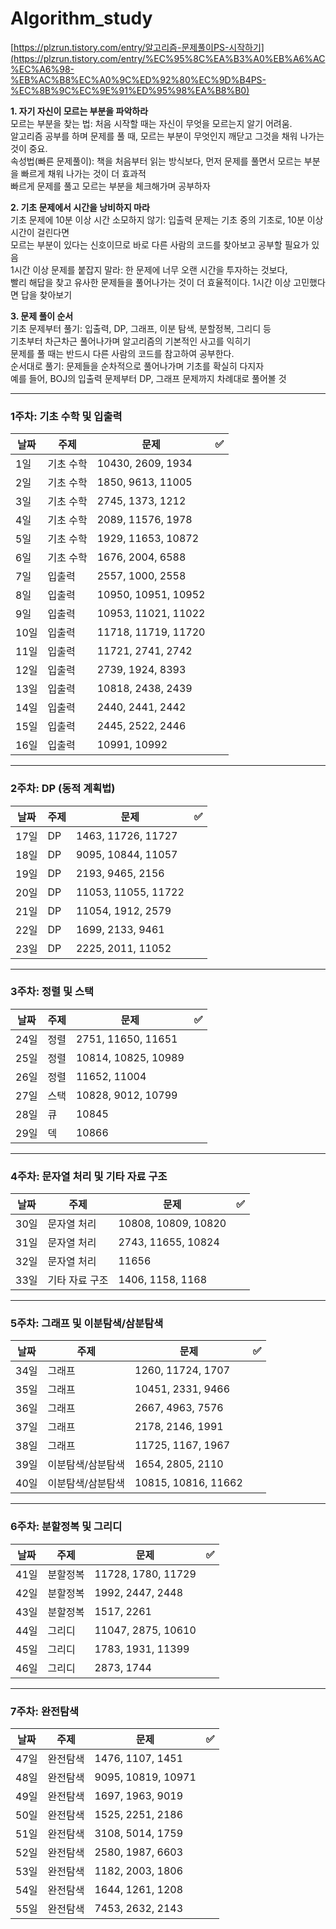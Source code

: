 # Algorithm_study
[https://plzrun.tistory.com/entry/알고리즘-문제풀이PS-시작하기](https://plzrun.tistory.com/entry/%EC%95%8C%EA%B3%A0%EB%A6%AC%EC%A6%98-%EB%AC%B8%EC%A0%9C%ED%92%80%EC%9D%B4PS-%EC%8B%9C%EC%9E%91%ED%95%98%EA%B8%B0)

**1. 자기 자신이 모르는 부분을 파악하라**          
모르는 부분을 찾는 법: 처음 시작할 때는 자신이 무엇을 모르는지 알기 어려움.     
알고리즘 공부를 하며 문제를 풀 때, 모르는 부분이 무엇인지 깨닫고 그것을 채워 나가는 것이 중요.     
속성법(빠른 문제풀이): 책을 처음부터 읽는 방식보다, 먼저 문제를 풀면서 모르는 부분을 빠르게 채워 나가는 것이 더 효과적      
빠르게 문제를 풀고 모르는 부분을 체크해가며 공부하자          

**2. 기초 문제에서 시간을 낭비하지 마라**     
기초 문제에 10분 이상 시간 소모하지 않기: 입출력 문제는 기초 중의 기초로, 10분 이상 시간이 걸린다면      
모르는 부분이 있다는 신호이므로 바로 다른 사람의 코드를 찾아보고 공부할 필요가 있음      
1시간 이상 문제를 붙잡지 말라: 한 문제에 너무 오랜 시간을 투자하는 것보다,   
빨리 해답을 찾고 유사한 문제들을 풀어나가는 것이 더 효율적이다. 1시간 이상 고민했다면 답을 찾아보기        

**3. 문제 풀이 순서**      
기초 문제부터 풀기: 입출력, DP, 그래프, 이분 탐색, 분할정복, 그리디 등     
기초부터 차근차근 풀어나가며 알고리즘의 기본적인 사고를 익히기   
문제를 풀 때는 반드시 다른 사람의 코드를 참고하여 공부한다.           
순서대로 풀기: 문제들을 순차적으로 풀어나가며 기초를 확실히 다지자    
예를 들어, BOJ의 입출력 문제부터 DP, 그래프 문제까지 차례대로 풀어볼 것           

---

### 1주차: 기초 수학 및 입출력

| 날짜 | 주제 | 문제 | ✅ |
| --- | --- | --- | --- |
| 1일 | 기초 수학 | 10430, 2609, 1934 |  |
| 2일 | 기초 수학 | 1850, 9613, 11005 |  |
| 3일 | 기초 수학 | 2745, 1373, 1212 |  |
| 4일 | 기초 수학 | 2089, 11576, 1978 |  |
| 5일 | 기초 수학 | 1929, 11653, 10872 |  |
| 6일 | 기초 수학 | 1676, 2004, 6588 |  |
| 7일 | 입출력 | 2557, 1000, 2558 |  |
| 8일 | 입출력 | 10950, 10951, 10952 |  |
| 9일 | 입출력 | 10953, 11021, 11022 |  |
| 10일 | 입출력 | 11718, 11719, 11720 |  |
| 11일 | 입출력 | 11721, 2741, 2742 |  |
| 12일 | 입출력 | 2739, 1924, 8393 |  |
| 13일 | 입출력 | 10818, 2438, 2439 |  |
| 14일 | 입출력 | 2440, 2441, 2442 |  |
| 15일 | 입출력 | 2445, 2522, 2446 |  |
| 16일 | 입출력 | 10991, 10992 |  |

---

### 2주차: DP (동적 계획법)

| 날짜 | 주제 | 문제 | ✅ |
| --- | --- | --- | --- |
| 17일 | DP | 1463, 11726, 11727 |  |
| 18일 | DP | 9095, 10844, 11057 |  |
| 19일 | DP | 2193, 9465, 2156 |  |
| 20일 | DP | 11053, 11055, 11722 |  |
| 21일 | DP | 11054, 1912, 2579 |  |
| 22일 | DP | 1699, 2133, 9461 |  |
| 23일 | DP | 2225, 2011, 11052 |  |

---

### 3주차: 정렬 및 스택

| 날짜 | 주제 | 문제 | ✅ |
| --- | --- | --- | --- |
| 24일 | 정렬 | 2751, 11650, 11651 |  |
| 25일 | 정렬 | 10814, 10825, 10989 |  |
| 26일 | 정렬 | 11652, 11004 |  |
| 27일 | 스택 | 10828, 9012, 10799 |  |
| 28일 | 큐 | 10845 |  |
| 29일 | 덱 | 10866 |  |

---

### 4주차: 문자열 처리 및 기타 자료 구조

| 날짜 | 주제 | 문제 | ✅ |
| --- | --- | --- | --- |
| 30일 | 문자열 처리 | 10808, 10809, 10820 |  |
| 31일 | 문자열 처리 | 2743, 11655, 10824 |  |
| 32일 | 문자열 처리 | 11656 |  |
| 33일 | 기타 자료 구조 | 1406, 1158, 1168 |  |

---

### 5주차: 그래프 및 이분탐색/삼분탐색

| 날짜 | 주제 | 문제 | ✅ |
| --- | --- | --- | --- |
| 34일 | 그래프 | 1260, 11724, 1707 |  |
| 35일 | 그래프 | 10451, 2331, 9466 |  |
| 36일 | 그래프 | 2667, 4963, 7576 |  |
| 37일 | 그래프 | 2178, 2146, 1991 |  |
| 38일 | 그래프 | 11725, 1167, 1967 |  |
| 39일 | 이분탐색/삼분탐색 | 1654, 2805, 2110 |  |
| 40일 | 이분탐색/삼분탐색 | 10815, 10816, 11662 |  |

---

### 6주차: 분할정복 및 그리디

| 날짜 | 주제 | 문제 | ✅ |
| --- | --- | --- | --- |
| 41일 | 분할정복 | 11728, 1780, 11729 |  |
| 42일 | 분할정복 | 1992, 2447, 2448 |  |
| 43일 | 분할정복 | 1517, 2261 |  |
| 44일 | 그리디 | 11047, 2875, 10610 |  |
| 45일 | 그리디 | 1783, 1931, 11399 |  |
| 46일 | 그리디 | 2873, 1744 |  |

---

### 7주차: 완전탐색

| 날짜 | 주제 | 문제 | ✅ |
| --- | --- | --- | --- |
| 47일 | 완전탐색 | 1476, 1107, 1451 |  |
| 48일 | 완전탐색 | 9095, 10819, 10971 |  |
| 49일 | 완전탐색 | 1697, 1963, 9019 |  |
| 50일 | 완전탐색 | 1525, 2251, 2186 |  |
| 51일 | 완전탐색 | 3108, 5014, 1759 |  |
| 52일 | 완전탐색 | 2580, 1987, 6603 |  |
| 53일 | 완전탐색 | 1182, 2003, 1806 |  |
| 54일 | 완전탐색 | 1644, 1261, 1208 |  |
| 55일 | 완전탐색 | 7453, 2632, 2143 |  |
